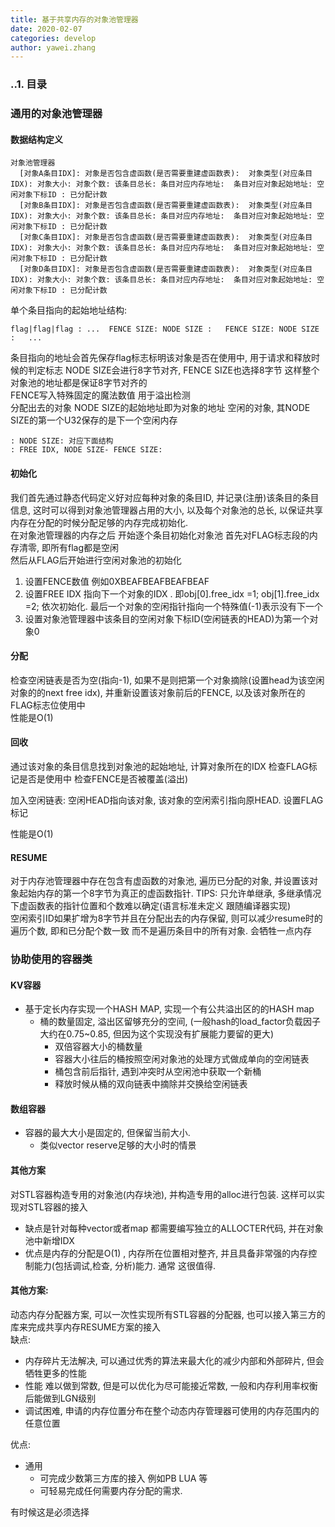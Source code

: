 ```yaml
---
title: 基于共享内存的对象池管理器   
date: 2020-02-07
categories: develop 
author: yawei.zhang 
---
```


### ..1. 目录  


### 通用的对象池管理器
#### 数据结构定义  
```
对象池管理器
  [对象A条目IDX]: 对象是否包含虚函数(是否需要重建虚函数表):  对象类型(对应条目IDX): 对象大小: 对象个数: 该条目总长: 条目对应内存地址:  条目对应对象起始地址: 空闲对象下标ID : 已分配计数   
  [对象B条目IDX]: 对象是否包含虚函数(是否需要重建虚函数表):  对象类型(对应条目IDX): 对象大小: 对象个数: 该条目总长: 条目对应内存地址:  条目对应对象起始地址: 空闲对象下标ID : 已分配计数   
  [对象C条目IDX]: 对象是否包含虚函数(是否需要重建虚函数表):  对象类型(对应条目IDX): 对象大小: 对象个数: 该条目总长: 条目对应内存地址:  条目对应对象起始地址: 空闲对象下标ID : 已分配计数   
  [对象D条目IDX]: 对象是否包含虚函数(是否需要重建虚函数表):  对象类型(对应条目IDX): 对象大小: 对象个数: 该条目总长: 条目对应内存地址:  条目对应对象起始地址: 空闲对象下标ID : 已分配计数   
```

单个条目指向的起始地址结构:
```
flag|flag|flag : ...  FENCE SIZE: NODE SIZE :   FENCE SIZE: NODE SIZE :   ...  
```
条目指向的地址会首先保存flag标志标明该对象是否在使用中, 用于请求和释放时候的判定标志
NODE SIZE会进行8字节对齐, FENCE SIZE也选择8字节 这样整个对象池的地址都是保证8字节对齐的   
FENCE写入特殊固定的魔法数值 用于溢出检测   
分配出去的对象 NODE SIZE的起始地址即为对象的地址
空闲的对象, 其NODE SIZE的第一个U32保存的是下一个空闲内存 
```
: NODE SIZE: 对应下面结构
: FREE IDX, NODE SIZE- FENCE SIZE: 
```

#### 初始化
我们首先通过静态代码定义好对应每种对象的条目ID, 并记录(注册)该条目的条目信息,  这时可以得到对象池管理器占用的大小, 以及每个对象池的总长, 以保证共享内存在分配的时候分配足够的内存完成初始化.   
在对象池管理器的内存之后 开始逐个条目初始化对象池
首先对FLAG标志段的内存清零, 即所有flag都是空闲  
然后从FLAG后开始进行空闲对象池的初始化 
1. 设置FENCE数值 例如0XBEAFBEAFBEAFBEAF  
2. 设置FREE IDX 指向下一个对象的IDX . 即obj[0].free_idx =1;  obj[1].free_idx =2; 依次初始化.  最后一个对象的空闲指针指向一个特殊值(-1)表示没有下一个  
3. 设置对象池管理器中该条目的空闲对象下标ID(空闲链表的HEAD)为第一个对象0  

#### 分配   
检查空闲链表是否为空(指向-1), 如果不是则把第一个对象摘除(设置head为该空闲对象的的next free idx), 并重新设置该对象前后的FENCE, 以及该对象所在的FLAG标志位使用中   
性能是O(1) 

#### 回收  
通过该对象的条目信息找到对象池的起始地址, 计算对象所在的IDX
检查FLAG标记是否是使用中
检查FENCE是否被覆盖(溢出)

加入空闲链表: 空闲HEAD指向该对象, 该对象的空闲索引指向原HEAD.
设置FLAG标记  

性能是O(1)

#### RESUME  
对于内存池管理器中存在包含有虚函数的对象池, 遍历已分配的对象, 并设置该对象起始内存的第一个8字节为真正的虚函数指针.
TIPS:
  只允许单继承, 多继承情况下虚函数表的指针位置和个数难以确定(语言标准未定义 跟随编译器实现)  
  空闲索引ID如果扩增为8字节并且在分配出去的内存保留, 则可以减少resume时的遍历个数,  即和已分配个数一致 而不是遍历条目中的所有对象.  会牺牲一点内存   

### 协助使用的容器类

#### KV容器   
* 基于定长内存实现一个HASH MAP,  实现一个有公共溢出区的的HASH map
  * 桶的数量固定, 溢出区留够充分的空间,  (一般hash的load_factor负载因子大约在0.75~0.85, 但因为这个实现没有扩展能力要留的更大)   
    * 双倍容器大小的桶数量
    * 容器大小往后的桶按照空闲对象池的处理方式做成单向的空闲链表  
    * 桶包含前后指针, 遇到冲突时从空闲池中获取一个新桶
    * 释放时候从桶的双向链表中摘除并交换给空闲链表
#### 数组容器
* 容器的最大大小是固定的, 但保留当前大小.  
  * 类似vector reserve足够的大小时的情景   

#### 其他方案  
对STL容器构造专用的对象池(内存块池), 并构造专用的alloc进行包装. 
这样可以实现对STL容器的接入   
* 缺点是针对每种vector或者map 都需要编写独立的ALLOCTER代码, 并在对象池中新增IDX   
* 优点是内存的分配是O(1) ,  内存所在位置相对整齐, 并且具备非常强的内存控制能力(包括调试,检查, 分析)能力. 
通常 这很值得.

#### 其他方案:   
动态内存分配器方案, 可以一次性实现所有STL容器的分配器, 也可以接入第三方的库来完成共享内存RESUME方案的接入  
缺点: 
* 内存碎片无法解决, 可以通过优秀的算法来最大化的减少内部和外部碎片, 但会牺牲更多的性能  
* 性能 难以做到常数, 但是可以优化为尽可能接近常数,  一般和内存利用率权衡后能做到LGN级别   
* 调试困难, 申请的内存位置分布在整个动态内存管理器可使用的内存范围内的任意位置   

优点: 
* 通用
  * 可完成少数第三方库的接入 例如PB LUA 等  
  * 可轻易完成任何需要内存分配的需求.   

有时候这是必须选择  

